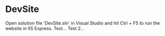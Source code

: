 # DevSite
Open solution file 'DevSite.sln' in Visual Studio and hit Ctrl + F5 to run the website in IIS Express.
Test...
Test 2...